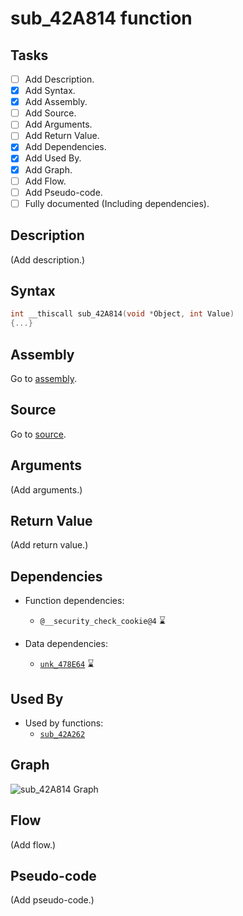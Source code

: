 # sub_42A814 function

## Tasks

- [ ] Add Description.
- [X] Add Syntax.
- [X] Add Assembly.
- [ ] Add Source.
- [ ] Add Arguments.
- [ ] Add Return Value.
- [X] Add Dependencies.
- [X] Add Used By.
- [X] Add Graph.
- [ ] Add Flow.
- [ ] Add Pseudo-code.
- [ ] Fully documented (Including dependencies).

## Description

(Add description.)

## Syntax

```c
int __thiscall sub_42A814(void *Object, int Value)
{...}
```

## Assembly

Go to [assembly](../asm/sub_42A814.asm).

## Source

Go to [source](../cc/sub_42A814.cc).

## Arguments

(Add arguments.)

## Return Value

(Add return value.)

## Dependencies

* Function dependencies:
  * `@__security_check_cookie@4` ⌛


* Data dependencies:
  * [`unk_478E64`](unk_478E64.md) ⌛

## Used By

* Used by functions:
  * [`sub_42A262`](../md/sub_42A262.md)

## Graph

![sub_42A814 Graph](../svg/sub_42A814.svg "sub_42A814 Graph")

## Flow

(Add flow.)

## Pseudo-code

(Add pseudo-code.)
